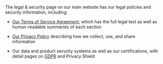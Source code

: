 <!--<meta>
{
    "title":"Legal Compliance",
    "description":"Learn more about our legal terms",
    "tag":["ToS","Terms","GDPR"]
}
</meta>-->

The legal & security page on our main website has our legal policies and security information, including:

* [Our Terms of Service Agreement](https://www.packet.com/about/terms/service/), which has the full legal text as well as human-readable summaries of each section

* [Our Privacy Policy](https://www.packet.com/about/terms/privacy/) describing how we collect, use, and share information

* Our data and product security systems as well as our certifications, with detail pages on [GDPR](https://www.packet.com/about/terms/gdpr/) and Privacy Shield
